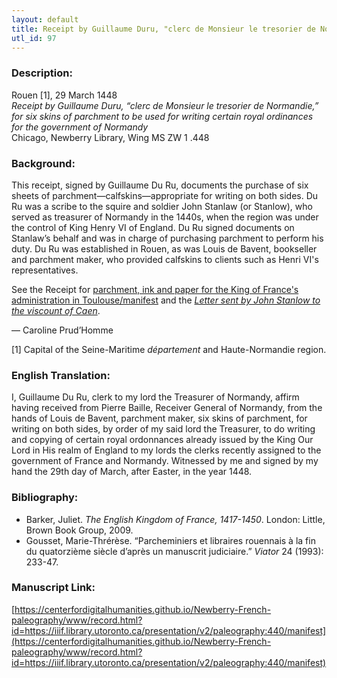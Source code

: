 ```yaml
---
layout: default
title: Receipt by Guillaume Duru, "clerc de Monsieur le tresorier de Normandie"
utl_id: 97
---
```


### Description:

Rouen [1], 29 March 1448<br />
*Receipt by Guillaume Duru, “clerc de Monsieur le tresorier de Normandie,” for six skins of parchment to be used for writing certain royal ordinances for the government of Normandy*<br />
Chicago, Newberry Library, Wing MS ZW 1 .448

### Background:

This receipt, signed by Guillaume Du Ru, documents the purchase of six sheets of parchment—calfskins—appropriate for writing on both sides. Du Ru was a scribe to the squire and soldier John Stanlaw (or Stanlow), who served as treasurer of Normandy in the 1440s, when the region was under the control of King Henry VI of England. Du Ru signed documents on Stanlaw’s behalf and was in charge of purchasing parchment to perform his duty. Du Ru was established in Rouen, as was Louis de Bavent, bookseller and parchment maker, who provided calfskins to clients such as Henri VI's representatives.

See the Receipt for [parchment, ink and paper for the King of France's administration in Toulouse/manifest](https://centerfordigitalhumanities.github.io/Newberry-French-paleography/www/record.html?id=https://iiif.library.utoronto.ca/presentation/v2/paleography:463) and the [*Letter sent by John Stanlow to the viscount of Caen*](https://centerfordigitalhumanities.github.io/Newberry-French-paleography/www/record.html?id=432).

— Caroline Prud’Homme

[1] Capital of the Seine-Maritime _département_ and Haute-Normandie region.

### English Translation:

I, Guillaume Du Ru, clerk to my lord the Treasurer of Normandy, affirm having received from Pierre Baille, Receiver General of Normandy, from the hands of Louis de Bavent, parchment maker, six skins of parchment, for writing on both sides, by order of my said lord the Treasurer, to do writing and copying of certain royal ordonnances already issued by the King Our Lord in His realm of England to my lords the clerks recently assigned to the government of France and Normandy. Witnessed by me and signed by my hand the 29th day of March, after Easter, in the year 1448.

### Bibliography:

- Barker, Juliet. *The English Kingdom of France, 1417-1450*. London: Little, Brown Book Group, 2009.
- Gousset, Marie-Thrérèse. “Parcheminiers et libraires rouennais à la fin du quatorzième siècle d’après un manuscrit judiciaire.” *Viator* 24 (1993): 233-47.

### Manuscript Link:

[https://centerfordigitalhumanities.github.io/Newberry-French-paleography/www/record.html?id=https://iiif.library.utoronto.ca/presentation/v2/paleography:440/manifest](https://centerfordigitalhumanities.github.io/Newberry-French-paleography/www/record.html?id=https://iiif.library.utoronto.ca/presentation/v2/paleography:440/manifest)
